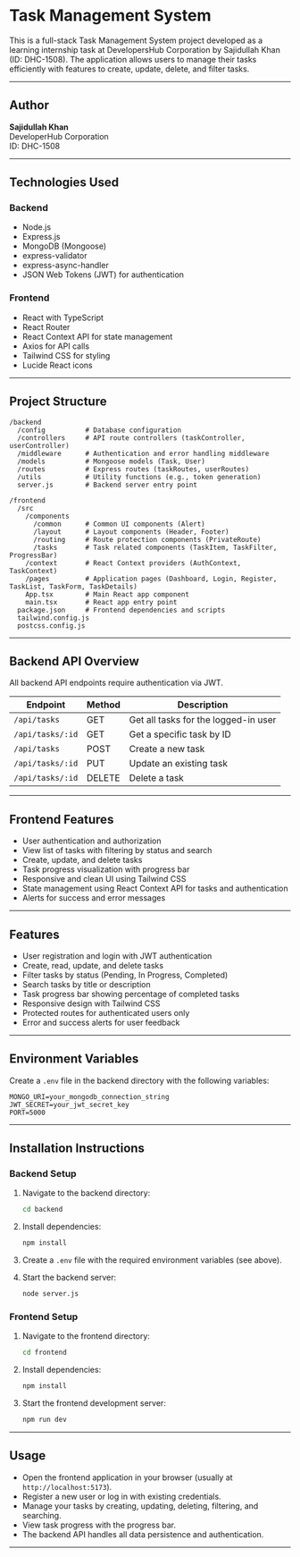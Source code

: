 # Task Management System

This is a full-stack Task Management System project developed as a learning internship task at DevelopersHub Corporation by Sajidullah Khan (ID: DHC-1508). The application allows users to manage their tasks efficiently with features to create, update, delete, and filter tasks.

---

## Author

**Sajidullah Khan**  
DeveloperHub Corporation  
ID: DHC-1508

---

## Technologies Used

### Backend
- Node.js
- Express.js
- MongoDB (Mongoose)
- express-validator
- express-async-handler
- JSON Web Tokens (JWT) for authentication

### Frontend
- React with TypeScript
- React Router
- React Context API for state management
- Axios for API calls
- Tailwind CSS for styling
- Lucide React icons

---

## Project Structure

```
/backend
  /config          # Database configuration
  /controllers     # API route controllers (taskController, userController)
  /middleware      # Authentication and error handling middleware
  /models          # Mongoose models (Task, User)
  /routes          # Express routes (taskRoutes, userRoutes)
  /utils           # Utility functions (e.g., token generation)
  server.js        # Backend server entry point

/frontend
  /src
    /components
      /common      # Common UI components (Alert)
      /layout      # Layout components (Header, Footer)
      /routing     # Route protection components (PrivateRoute)
      /tasks       # Task related components (TaskItem, TaskFilter, ProgressBar)
    /context       # React Context providers (AuthContext, TaskContext)
    /pages         # Application pages (Dashboard, Login, Register, TaskList, TaskForm, TaskDetails)
    App.tsx        # Main React app component
    main.tsx       # React app entry point
  package.json     # Frontend dependencies and scripts
  tailwind.config.js
  postcss.config.js
```

---

## Backend API Overview

All backend API endpoints require authentication via JWT.

| Endpoint           | Method | Description                    |
|--------------------|--------|--------------------------------|
| `/api/tasks`       | GET    | Get all tasks for the logged-in user |
| `/api/tasks/:id`   | GET    | Get a specific task by ID       |
| `/api/tasks`       | POST   | Create a new task               |
| `/api/tasks/:id`   | PUT    | Update an existing task         |
| `/api/tasks/:id`   | DELETE | Delete a task                   |

---

## Frontend Features

- User authentication and authorization
- View list of tasks with filtering by status and search
- Create, update, and delete tasks
- Task progress visualization with progress bar
- Responsive and clean UI using Tailwind CSS
- State management using React Context API for tasks and authentication
- Alerts for success and error messages

---

## Features

- User registration and login with JWT authentication
- Create, read, update, and delete tasks
- Filter tasks by status (Pending, In Progress, Completed)
- Search tasks by title or description
- Task progress bar showing percentage of completed tasks
- Responsive design with Tailwind CSS
- Protected routes for authenticated users only
- Error and success alerts for user feedback

---

## Environment Variables

Create a `.env` file in the backend directory with the following variables:

```
MONGO_URI=your_mongodb_connection_string
JWT_SECRET=your_jwt_secret_key
PORT=5000
```

---

## Installation Instructions

### Backend Setup

1. Navigate to the backend directory:
   ```bash
   cd backend
   ```

2. Install dependencies:
   ```bash
   npm install
   ```

3. Create a `.env` file with the required environment variables (see above).

4. Start the backend server:
   ```bash
   node server.js
   ```

### Frontend Setup

1. Navigate to the frontend directory:
   ```bash
   cd frontend
   ```

2. Install dependencies:
   ```bash
   npm install
   ```

3. Start the frontend development server:
   ```bash
   npm run dev
   ```

---

## Usage

- Open the frontend application in your browser (usually at `http://localhost:5173`).
- Register a new user or log in with existing credentials.
- Manage your tasks by creating, updating, deleting, filtering, and searching.
- View task progress with the progress bar.
- The backend API handles all data persistence and authentication.

---